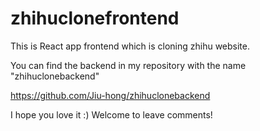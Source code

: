 # zhihuclonefrontend

This is React app frontend which is cloning zhihu website.

You can find the backend in my repository with the name "zhihuclonebackend"

https://github.com/Jiu-hong/zhihuclonebackend

I hope you love it :)
Welcome to leave comments!
